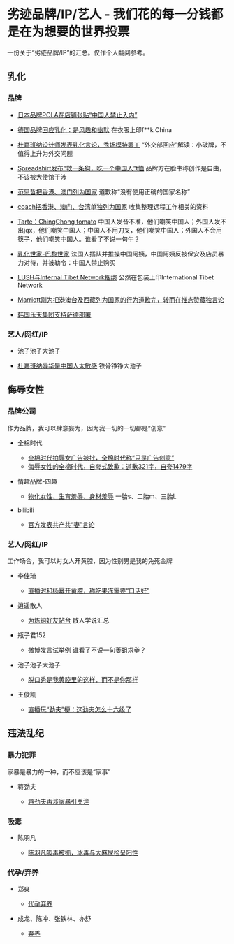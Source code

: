 
#   劣迹品牌/IP/艺人 - 我们花的每一分钱都是在为想要的世界投票

一份关于“劣迹品牌/IP”的汇总。仅作个人翻阅参考。

## 乳化

### 品牌

- [日本品牌POLA在店铺张贴“中国人禁止入内”](http://video.sina.com.cn/view/252157356.html) 

- [德国品牌回应乳化：是风趣和幽默](https://www.guancha.cn/Celebrity/2015_06_20_324135.shtml)  在衣服上印f**k China

- [杜嘉班纳设计师发表乳化言论，秀场模特罢工](https://www.guancha.cn/culture/2018_11_21_480591.shtml) “外交部回应”解读：小破牌，不值得上升为外交问题

- [Spreadshirt发布“救一条狗，吃一个中国人”t恤](https://www.guancha.cn/global-news/2017_03_12_398326.shtml) 品牌方在脸书称创作是自由，不该被大使馆干涉

- [范思哲把香港、澳门列为国家](https://www.guancha.cn/politics/2019_08_11_513078.shtml) 道歉称“没有使用正确的国家名称”

- [coach把香港、澳门、台湾单独列为国家](https://www.guancha.cn/politics/2019_08_12_513132.shtml) 收集整理远程工作相关的资料
 
- [Tarte：ChingChong tomato](https://www.acfun.cn/v/ac14664088) 中国人发音不准，他们嘲笑中国人；外国人发不出jqx，他们嘲笑中国人；中国人不用刀叉，他们嘲笑中国人；外国人不会用筷子，他们嘲笑中国人。谁看了不说一句牛？

- [乳化世家-巴黎世家](http://www.mnw.cn/news/cj/2088813.html) 法国人插队并推搡中国阿姨，中国阿姨反被保安及店员暴力对待，并被勒令：中国人禁止购买

- [LUSH与Internal Tibet Network捆绑](https://news.ifeng.com/c/7fbfCGXzkCY) 公然在包装上印International Tibet Network

- [Marriott刚为把港澳台及西藏列为国家的行为道歉完，转而在推点赞藏独言论](https://baijiahao.baidu.com/s?id=1589289443726645130&wfr=spider&for=pc) 

- [韩国乐天集团支持萨德部署](https://baike.baidu.com/item/%E8%90%A8%E5%BE%B7%E5%85%A5%E9%9F%A9/20468673?fr=aladdin)

### 艺人/网红/IP
- 池子池子大池子

 - [杜嘉班纳辱华是中国人太敏感](https://www.sohu.com/a/277128840_575617) 铁骨铮铮大池子


## 侮辱女性

### 品牌公司
作为品牌，我可以肆意妄为，因为我一切的一切都是“创意”

- 全棉时代

  - [全棉时代拍辱女广告被批，全棉时代称“只是广告创意”](https://haokan.baidu.com/v?vid=7078300584813636163&pd=bjh&fr=bjhauthor&type=video) 
  - [侮辱女性的全棉时代，自夸式致歉：道歉321字，自夸1479字](https://baijiahao.baidu.com/s?id=1688657816088448344&wfr=spider&for=pc) 
 

- 情趣品牌-四趣

  - [物化女性、生育羞辱、身材羞辱](https://www.douban.com/group/topic/209685908/?type=collect) 一胎s、二胎m、三胎L


- bilibili

  - [官方发表共产共“妻”言论](https://new.qq.com/omn/20210210/20210210A0786F00.html) 


### 艺人/网红/IP
工作场合，我可以对女人开黄腔，因为性别男是我的免死金牌

- 李佳琦

  - [直播时和杨幂开黄腔，称吃果冻需要“口活好”](https://new.qq.com/omn/20200428/20200428A0T4PG00.html) 


- 逍遥散人

  - [为炼铜好友站台](https://www.douban.com/group/topic/207865957/?dt_dapp=1) 散人学说汇总


- 瓶子君152

  - [微博发言试举例](https://www.douban.com/group/topic/207886600/) 谁看了不说一句萎蛆求拳？


- 池子池子大池子

  - [脱口秀是我黄腔里的这样，而不是你那样](https://www.sohu.com/a/441103668_120499312)

- 王俊凯

  - [直播玩“劲夫”梗：这劲夫怎么十六级了](http://k.sina.com.cn/article_5665478463_m151b0573f03300uh6k.html)

## 违法乱纪

### 暴力犯罪
家暴是暴力的一种，而不应该是“家事”

- 蒋劲夫

  - [蒋劲夫再涉家暴引关注](https://ishare.ifeng.com/c/s/v002kREbXji0BuTUvO-_6ynxga6cfWYy0ZrmwOJ9T9oPBk74__)

### 吸毒

- 陈羽凡

  - [陈羽凡吸毒被抓，冰毒与大麻尿检呈阳性](https://ishare.ifeng.com/c/s/v002ykkpJshrbY6fS0MVEjAYwSgc8fEycN7MaPRLNCwEhVw__)

### 代孕/弃养

- 郑爽

  - [代孕弃养](https://ent.ifeng.com/c/special/838NLnJiwF6)

- 成龙、陈冲、张铁林、亦舒

  - [弃养](https://ishare.ifeng.com/c/s/v002dH8UTouyQDfJ3UgjqjxT-_-_qW3Y27--XTWzYApMxkmNZY__)
